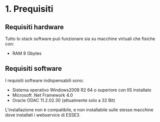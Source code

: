 # 1. Prequisiti

Requisiti hardware
---
Tutto lo stack software può funzionare sia su macchine virtuali che fisiche con:

* RAM 8 Gbytes

Requisiti software
---
I requisiti software indispensabili sono:

* Sistema operativo Windows2008 R2 64 o superiore con IIS installato
* Microsoft .Net Framework 4.0
* Oracle ODAC 11.2.02.30 (attualmente solo a 32 Bit)

L’installazione non è compatibile, e non installabile sulle stesse macchine dove installati i webservice di ESSE3.
